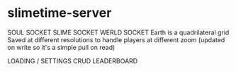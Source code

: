 # slimetime-server

SOUL SOCKET
SLIME SOCKET
WERLD SOCKET
    Earth is a quadrilateral grid
    Saved at different resolutions to handle players at different zoom (updated on write so it's a simple pull on read)
    
LOADING / SETTINGS CRUD
LEADERBOARD